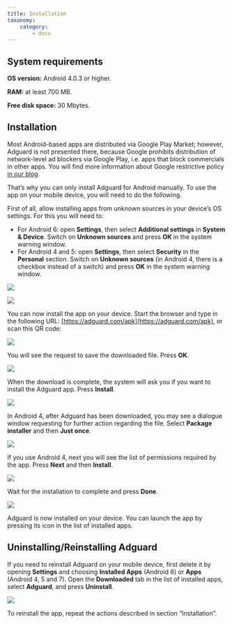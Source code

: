```yaml
---
title: Installation
taxonomy:
    category:
        - docs
---
```


## System  requirements

**OS version:** Android 4.0.3 or higher.

**RAM:** at least 700 MB.

**Free disk space:** 30 Mbytes.

## Installation
Most Android-based apps are distributed via Google Play Market; however, Adguard is not presented there, because Google prohibits distribution of network-level ad blockers via Google Play, i.e. apps that block commercials in other apps. You will find more information about Google restrictive policy [in our blog](https://blog.adguard.com/en/google-removes-adguard-android-app-google-play/).

That’s why you can only install Adguard for Android manually. To use the app on your mobile device, you will need to do the following.

First of all, allow installing apps from unknown sources in your device’s OS settings. For this you will need to:

* For Android 6: open **Settings**, then select **Additional settings** in **System & Device**. Switch on **Unknown sources** and press **OK** in the system warning window.
* For Android 4 and 5: open **Settings**, then select **Security** in the **Personal** section. Switch on **Unknown sources** (in Android 4, there is a checkbox instead of a switch) and press **OK** in the system warning window.

![](android_install_EN_01.png?cropResize=400,600)

![](android_install_EN_02.png?cropResize=400,600)

You can now install the app on your device. Start the browser and type in the following URL: [https://adguard.com/apk](https://adguard.com/apk), or scan this QR code:

![](android_install_EN_03.png?cropResize=400,600)

You will see the request to save the downloaded file. Press **OK**.

![](android_savefile.png?cropResize=400,600)

When the download is complete, the system will ask you if you want to install the Adguard app. Press **Install**.

![](android_install_EN_04.png?cropResize=400,600)

In Android 4, after Adguard has been downloaded, you may see a dialogue window requesting for further action regarding the file. Select **Package installer** and then **Just once**.

![](android_install_EN_05.png?cropResize=400,600)

If you use Android 4, next you will see the list of permissions required by the app. Press **Next** and then **Install**.

![](android_install_EN_06.png?cropResize=400,600)

Wait for the installation to complete and press **Done**.

![](android_install_EN_07.png?cropResize=400,600)

Adguard is now installed on your device. You can launch the app by pressing its icon in the list of installed apps.

## <a name="uninstall"></a>Uninstalling/Reinstalling Аdguard
If you need to reinstall Adguard on your mobile device, first delete it by opening **Settings** and choosing **Installed Apps** (Android 6) or **Apps** (Android 4, 5 and 7). Open the **Downloaded** tab in the list of installed apps, select **Adguard**, and press **Uninstall**.

![](android_install_EN_08.png?cropResize=400,600)

To reinstall the app, repeat the actions described in section “Installation”.

